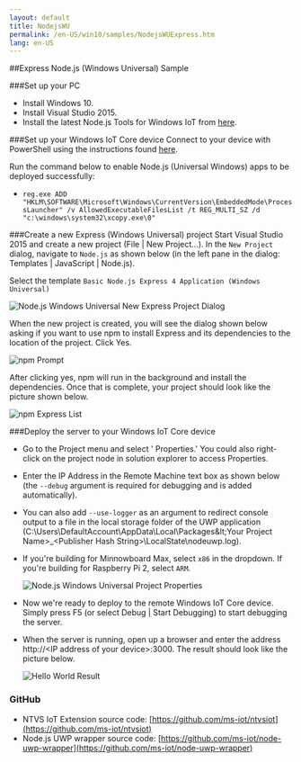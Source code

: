 ```yaml
---
layout: default
title: NodejsWU
permalink: /en-US/win10/samples/NodejsWUExpress.htm
lang: en-US
---
```


##Express Node.js (Windows Universal) Sample


###Set up your PC
* Install Windows 10.
* Install Visual Studio 2015.
* Install the latest Node.js Tools for Windows IoT from [here](https://github.com/ms-iot/ntvsiot/releases).


###Set up your Windows IoT Core device
Connect to your device with PowerShell using the instructions found [here]({{site.baseurl}}/{{page.lang}}/win10/samples/PowerShell.htm).

Run the command below to enable Node.js (Universal Windows) apps to be deployed successfully:

* `reg.exe ADD "HKLM\SOFTWARE\Microsoft\Windows\CurrentVersion\EmbeddedMode\ProcessLauncher" /v AllowedExecutableFilesList /t REG_MULTI_SZ /d "c:\windows\system32\xcopy.exe\0"`


###Create a new Express (Windows Universal) project
Start Visual Studio 2015 and create a new project (File \| New Project...). In the `New Project` dialog, navigate to `Node.js` as shown below (in the left pane in the dialog: Templates \| JavaScript \| Node.js).

Select the template `Basic Node.js Express 4 Application (Windows Universal)`

![Node.js Windows Universal New Express Project Dialog]({{site.baseurl}}/images/Nodejs/nodejswuexpress-newprojectdialog.PNG)

When the new project is created, you will see the dialog shown below asking if you want to use npm to install Express and its dependencies to the location of the project. Click Yes.

![npm Prompt]({{site.baseurl}}/images/Nodejs/npm-prompt.PNG)

After clicking yes, npm will run in the background and install the dependencies. Once that is complete, your project should look like the picture shown below.

![npm Express List]({{site.baseurl}}/images/Nodejs/npm-express.PNG)


###Deploy the server to your Windows IoT Core device
* Go to the Project menu and select '<Your project name> Properties.' You could also right-click on the project node in solution explorer to access Properties.
* Enter the IP Address in the Remote Machine text box as shown below (the `--debug` argument is required for debugging and is added automatically).
* You can also add `--use-logger` as an argument to redirect console output to a file in the local storage folder of the UWP application
  (C:\Users\DefaultAccount\AppData\Local\Packages\&lt;Your Project Name&gt;_&lt;Publisher Hash String&gt;\LocalState\nodeuwp.log).
* If you're building for Minnowboard Max, select `x86` in the dropdown.  If you're building for Raspberry Pi 2, select `ARM`.

    ![Node.js Windows Universal Project Properties]({{site.baseurl}}/images/Nodejs/nodejswu-properties.png)

* Now we're ready to deploy to the remote Windows IoT Core device. Simply press F5 (or select Debug \| Start Debugging) to start debugging the server.

* When the server is running, open up a browser and enter the address http://&lt;IP address of your device&gt;:3000. The result should look like the picture below.

    ![Hello World Result]({{site.baseurl}}/images/Nodejs/express-ie.PNG)


### GitHub
* NTVS IoT Extension source code: [https://github.com/ms-iot/ntvsiot](https://github.com/ms-iot/ntvsiot)
* Node.js UWP wrapper source code: [https://github.com/ms-iot/node-uwp-wrapper](https://github.com/ms-iot/node-uwp-wrapper)
